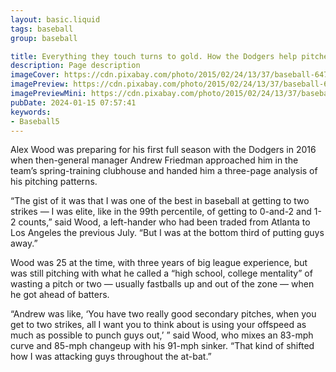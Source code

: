 ```yaml
---
layout: basic.liquid
tags: baseball
group: baseball

title: Everything they touch turns to gold. How the Dodgers help pitchers change their fortunes
description: Page description
imageCover: https://cdn.pixabay.com/photo/2015/02/24/13/37/baseball-647423_1280.jpg
imagePreview: https://cdn.pixabay.com/photo/2015/02/24/13/37/baseball-647423_1280.jpg
imagePreviewMini: https://cdn.pixabay.com/photo/2015/02/24/13/37/baseball-647423_1280.jpg
pubDate: 2024-01-15 07:57:41
keywords:
- Baseball5
---
```


Alex Wood was preparing for his first full season with the Dodgers in 2016 when then-general manager Andrew Friedman approached him in the team’s spring-training clubhouse and handed him a three-page analysis of his pitching patterns.

“The gist of it was that I was one of the best in baseball at getting to two strikes — I was elite, like in the 99th percentile, of getting to 0-and-2 and 1-2 counts,” said Wood, a left-hander who had been traded from Atlanta to Los Angeles the previous July. “But I was at the bottom third of putting guys away.”

Wood was 25 at the time, with three years of big league experience, but was still pitching with what he called a “high school, college mentality” of wasting a pitch or two — usually fastballs up and out of the zone — when he got ahead of batters.

“Andrew was like, ‘You have two really good secondary pitches, when you get to two strikes, all I want you to think about is using your offspeed as much as possible to punch guys out,’ ” said Wood, who mixes an 83-mph curve and 85-mph changeup with his 91-mph sinker. “That kind of shifted how I was attacking guys throughout the at-bat.”
